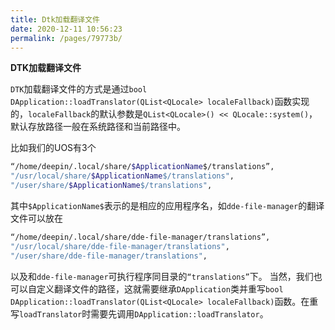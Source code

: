 ```yaml
---
title: Dtk加载翻译文件
date: 2020-12-11 10:56:23
permalink: /pages/79773b/
---
```



**DTK加载翻译文件**

`DTK`加载翻译文件的方式是通过`bool DApplication::loadTranslator(QList<QLocale> localeFallback)`函数实现的，`localeFallback`的默认参数是`QList<QLocale>() << QLocale::system()`，默认存放路径一般在系统路径和当前路径中。

比如我们的UOS有3个

```bash
“/home/deepin/.local/share/$ApplicationName$/translations”,
"/usr/local/share/$ApplicationName$/translations",
"/user/share/$ApplicationName$/translations",
```

其中`$ApplicationName$`表示的是相应的应用程序名，如`dde-file-manager`的翻译文件可以放在

```bash
“/home/deepin/.local/share/dde-file-manager/translations”,
"/usr/local/share/dde-file-manager/translations",
"/user/share/dde-file-manager/translations",
```

以及和`dde-file-manager`可执行程序同目录的`“translations”`下。
当然，我们也可以自定义翻译文件的路径，这就需要继承`DApplication`类并重写`bool` `DApplication::loadTranslator(QList<QLocale> localeFallback)`函数。在重写`loadTranslator`时需要先调用`DApplication::loadTranslator`。